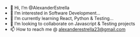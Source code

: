 - 👋 Hi, I’m @AlexanderEstrella
- 👀 I’m interested in Software Development...
- 🌱 I’m currently learning React, Python & Testing...
- 💞️ I’m looking to collaborate on Javascript & Testing projects
- 📫 How to reach me @ alexanderestrella23@gmail.com

<!---
AlexanderEstrella/AlexanderEstrella is a ✨ special ✨ repository because its `README.md` (this file) appears on your GitHub profile.
You can click the Preview link to take a look at your changes.
--->
